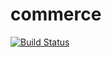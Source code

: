commerce
========
[![Build Status](https://travis-ci.org/jessicafraines/commerce.svg)](https://travis-ci.org/jessicafraines/commerce)
